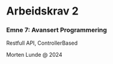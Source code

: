 <h1>Arbeidskrav 2</h1>
<h3>Emne 7: Avansert Programmering</h3>
<p>Restfull API, ControllerBased</p>
<p>Morten Lunde @ 2024</p>
